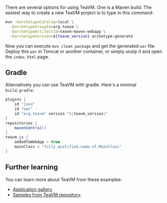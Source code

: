 There are several options for using TeaVM. One is a Maven build.
The easiest way to create a new TeaVM project is to type in this command:

```bash
mvn -DarchetypeCatalog=local \
  -DarchetypeGroupId=org.teavm \
  -DarchetypeArtifactId=teavm-maven-webapp \
  -DarchetypeVersion=${teavm_version} archetype:generate
```

Now you can execute `mvn clean package` and get the generated `war` file.
Deploy this `war` in Tomcat or another container, or simply unzip it and open the `index.html` page.


## Gradle

Alternatively you can use TeaVM with gradle. Here's a minimal `build.gradle`:

```groovy
plugins {
    id "java"
    id "war"
    id "org.teavm" version "${teavm_version}"
}
repositories {
    mavenCentral()
}
teavm.js {
    addedToWebApp = true
    mainClass = "fully.qualified.name.of.MainClass"
}
```


## Further learning

You can learn more about TeaVM from these examples:
 
* [Application gallery](/gallery.html).
* [Samples from TeaVM repository](https://github.com/konsoletyper/teavm/tree/master/samples).
